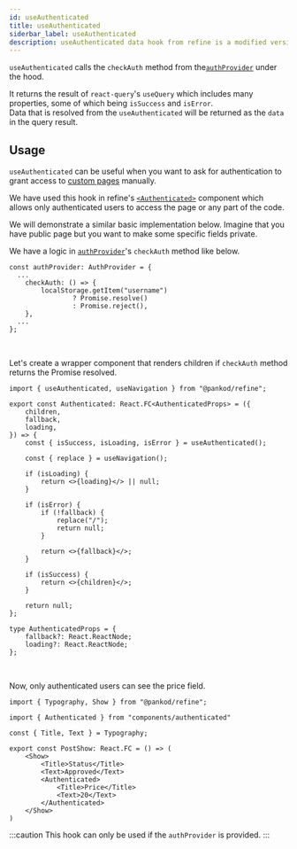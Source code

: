 ```yaml
---
id: useAuthenticated
title: useAuthenticated
siderbar_label: useAuthenticated
description: useAuthenticated data hook from refine is a modified version of react-query's useMutation for create mutations
---
```


`useAuthenticated` calls the `checkAuth` method from the[`authProvider`](/docs/api-references/providers/auth-provider) under the hood. 

It returns the result of `react-query`'s `useQuery` which includes many properties, some of which being `isSuccess` and `isError`.  
Data that is resolved from the `useAuthenticated` will be returned as the `data` in the query result.


## Usage

`useAuthenticated` can be useful when you want to ask for authentication to grant access to [custom pages](/docs/guides-and-concepts/custom-pages) manually.

We have used this hook in refine's [`<Authenticated>`](/api-references/components/auth/authenticated.md) component which allows only authenticated users to access the page or any part of the code.

We will demonstrate a similar basic implementation below. Imagine that you have public page but you want to make some specific fields private.

We have a logic in [`authProvider`](/docs/api-references/providers/auth-provider)'s `checkAuth` method like below.

```tsx {2-6}
const authProvider: AuthProvider = {
  ...
    checkAuth: () => {
        localStorage.getItem("username")
                ? Promise.resolve()
                : Promise.reject(),
    },
  ...
};
```
<br/>

Let's create a wrapper component that renders children if `checkAuth` method returns the Promise resolved.

```tsx twoslash title="components/authenticated.tsx" {0, 7} 
import { useAuthenticated, useNavigation } from "@pankod/refine";

export const Authenticated: React.FC<AuthenticatedProps> = ({
    children,
    fallback,
    loading,
}) => {
    const { isSuccess, isLoading, isError } = useAuthenticated();

    const { replace } = useNavigation();

    if (isLoading) {
        return <>{loading}</> || null;
    }

    if (isError) {
        if (!fallback) {
            replace("/");
            return null;
        }

        return <>{fallback}</>;
    }

    if (isSuccess) {
        return <>{children}</>;
    }

    return null;
};

type AuthenticatedProps = {
    fallback?: React.ReactNode;
    loading?: React.ReactNode;
};
```

<br />

Now, only authenticated users can see the price field.

```tsx title="components/postShow" {2, 10-13}
import { Typography, Show } from "@pankod/refine";

import { Authenticated } from "components/authenticated"

const { Title, Text } = Typography;

export const PostShow: React.FC = () => (
    <Show>
        <Title>Status</Title>
        <Text>Approved</Text>
        <Authenticated>
            <Title>Price</Title>
            <Text>20</Text>
        </Authenticated>
    </Show>
)
```



:::caution
This hook can only be used if the `authProvider` is provided.
:::
